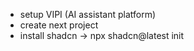 - setup VIPI (AI assistant platform)
- create next project
- install shadcn -> npx shadcn@latest init
